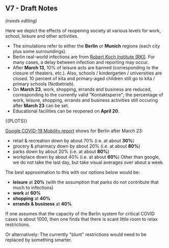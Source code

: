 ## V7 - Draft Notes

_(needs editing)_

Here we depict the effects of reopening society at various levels for work, school, leisure and other activities.

- The simulations refer to either the **Berlin** or **Munich** regions (each city plus some surroundings).
- Berlin real-world infections are from [Robert Koch Institute (RKI)](https://npgeo-corona-npgeo-de.hub.arcgis.com/datasets/dd4580c810204019a7b8eb3e0b329dd6_0). For many cases, a delay between infection and reporting may occur.
- After **March 13**, 10% of leisure acts are banned (corresponding to the closure of theaters, etc.). Also, schools / kindergarten / universities are closed. 10 percent of kita and primary-aged children still go to kita / primary schools (Notbetrieb).
- On **March 23**, work, shopping, errands and business are reduced, corresponding to the currently valid "Kontaktsperre"; the percentage of work, leisure, shopping, errands and business activities still occuring after **March 23** can be set.
- Educational facilities can be reopened on **April 20**.

{{PLOTS}}

[Google COVID-19 Mobility report](https://google.com/covid19/mobility) shows for Berlin after March 23:

- retail & recreation down by about 70% (i.e. at about **30%**)
- grocery & pharmacy down by about 20% (i.e. at about **80%**)
- parks down by about 20% (i.e. at about **80%**)
- workplace down by about 40% (i.e. at about **60%**)
  Other than google, we do not take the last day, but take visual averages over about a week.

The best approximation to this with our options below would be:

- **leisure** at **20%** (with the assumption that parks do not contribute that much to infections)
- **work** at **60%**
- **shopping** at **40%**
- **errands & business** at **40%**

If one assumes that the capacity of the Berlin system for critical COVID cases is about 1000, then one finds that there is scant little room to relax restrictions.

Or alternatively: The currently "blunt" restrictions would need to be replaced by something smarter.
